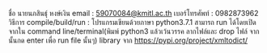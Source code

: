 ชื่อ นายนภสินธุ์ หงษ์เงิน
email : 59070084@kmitl.ac.th
เบอร์โทรศัพท์ : 0982873962
วิธีการ compile/build/run : โปรแกรมเขียนด้วยภาษา python3.7.1 สามารถ run ได้โดยเปิดจากใน command line/terminal(พิมพ์ python3 แล้วเว้นวรรค ลากไฟล์และ drop ไฟล์ จากนั้นกด enter เพื่อ run file นั้นๆ)
library จาก https://pypi.org/project/xmltodict/
